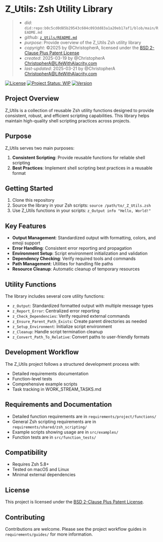 # Z_Utils: Zsh Utility Library

> - _did_: `did:repo:b0c5cd0d85b29543c604c093dd83a1a20eb17af1/blob/main/README.md`
> - _github_: [`z_Utils/README.md`](https://github.com/ChristopherA/z_Utils/blob/main/README.md)
> - _purpose_: Provide overview of the Z_Utils Zsh utility library
> - _copyright_: ©2025 by @ChristopherA, licensed under the [BSD 2-Clause Plus Patent License](https://spdx.org/licenses/BSD-2-Clause-Patent.html)
> - _created_: 2025-03-19 by @ChristopherA <ChristopherA@LifeWithAlacrity.com>
> - _last-updated_: 2025-03-21 by @ChristopherA <ChristopherA@LifeWithAlacrity.com>

[![License](https://img.shields.io/badge/License-BSD_2--Clause--Patent-blue.svg)](https://spdx.org/licenses/BSD-2-Clause-Patent.html)
[![Project Status: WIP](https://www.repostatus.org/badges/latest/wip.svg)](https://www.repostatus.org/#wip)
[![Version](https://img.shields.io/badge/version-0.1.00-blue.svg)](CHANGELOG.md)

## Project Overview

Z_Utils is a collection of reusable Zsh utility functions designed to provide consistent, robust, and efficient scripting capabilities. This library helps maintain high-quality shell scripting practices across projects.

## Purpose

Z_Utils serves two main purposes:

1. **Consistent Scripting**: Provide reusable functions for reliable shell scripting
2. **Best Practices**: Implement shell scripting best practices in a reusable format

## Getting Started

1. Clone this repository
2. Source the library in your Zsh scripts: `source /path/to/_Z_Utils.zsh`
3. Use Z_Utils functions in your scripts: `z_Output info "Hello, World!"`

## Key Features

- **Output Management**: Standardized output with formatting, colors, and emoji support
- **Error Handling**: Consistent error reporting and propagation
- **Environment Setup**: Script environment initialization and validation
- **Dependency Checking**: Verify required tools and commands
- **Path Management**: Utilities for handling file paths
- **Resource Cleanup**: Automatic cleanup of temporary resources

## Utility Functions

The library includes several core utility functions:

- `z_Output`: Standardized formatted output with multiple message types
- `z_Report_Error`: Centralized error reporting
- `z_Check_Dependencies`: Verify required external commands
- `z_Ensure_Parent_Path_Exists`: Create parent directories as needed
- `z_Setup_Environment`: Initialize script environment
- `z_Cleanup`: Handle script termination cleanup
- `z_Convert_Path_To_Relative`: Convert paths to user-friendly formats

## Development Workflow

The Z_Utils project follows a structured development process with:

- Detailed requirements documentation
- Function-level tests
- Comprehensive example scripts
- Task tracking in WORK_STREAM_TASKS.md

## Requirements and Documentation

- Detailed function requirements are in `requirements/project/functions/`
- General Zsh scripting requirements are in `requirements/shared/zsh_scripting/`
- Example scripts showing usage are in `src/examples/`
- Function tests are in `src/function_tests/`

## Compatibility

- Requires Zsh 5.8+
- Tested on macOS and Linux
- Minimal external dependencies

## License

This project is licensed under the [BSD 2-Clause Plus Patent License](https://spdx.org/licenses/BSD-2-Clause-Patent.html).

## Contributing

Contributions are welcome. Please see the project workflow guides in `requirements/guides/` for more information.